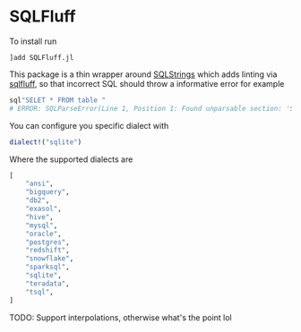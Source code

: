 # SQLFluff

To install run

```
]add SQLFluff.jl
```

This package is a thin wrapper around [SQLStrings](https://github.com/JuliaComputing/SQLStrings.jl) which adds linting via [sqlfluff](https://github.com/sqlfluff/sqlfluff), so that incorrect SQL should throw a informative error for example


```julia
sql"SELET * FROM table "
# ERROR: SQLParseError(Line 1, Position 1: Found unparsable section: 'SELET * FROM mytable')
```

You can configure you specific dialect with 

```julia
dialect!("sqlite")
```

Where the supported dialects are 

```julia
[
    "ansi",
    "bigquery",
    "db2",
    "exasol",
    "hive",
    "mysql",
    "oracle",
    "postgres",
    "redshift",
    "snowflake",
    "sparksql",
    "sqlite",
    "teradata",
    "tsql",
]
```

TODO: Support interpolations, otherwise what's the point lol